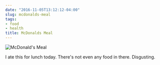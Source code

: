 ```yaml
---
date: "2016-11-05T13:12:12-04:00"
slug: mcdonalds-meal
tags:
- food
- health
title: McDonalds Meal
---
```


![McDonald's Meal](/img/2016/mcdonalds-meal.jpg)

I ate this for lunch today. There's not even any food in there. Disgusting.
